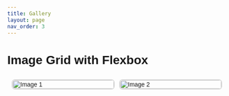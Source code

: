 ```yaml
---
title: Gallery
layout: page
nav_order: 3
---
```

<html lang="en">
<head>
    <meta charset="UTF-8">
    <meta name="viewport" content="width=device-width, initial-scale=1.0">
    <style>
        body {
            font-family: Arial, sans-serif;
        }
        .flex-container {
            display: flex;
            flex-wrap: wrap;
            gap: 10px;
            padding: 10px;
        }
        .flex-item {
            flex: 1 1 calc(25% - 20px); /* Adjust the percentage to control the number of columns */
            border: 2px solid #ddd;
            border-radius: 8px;
            overflow: hidden;
            transition: transform 0.2s;
        }
        .flex-item img {
            width: 100%;
            height: auto;
            display: block;
        }
        .flex-item:hover {
            transform: scale(1.05);
        }
    </style>
</head>
<body>
    <h1>Image Grid with Flexbox</h1>
    <div class="flex-container">
        <div class="flex-item"><img src="https://postybaloney.github.io/aiisc-summer-school/assets/images/aiisc.png" alt="Image 1"></div>
        <div class="flex-item"><img src="https://postybaloney.github.io/aiisc-summer-school/assets/images/amitsheth.png" alt="Image 2"></div>
        <!-- <div class="flex-item"><img src="https://via.placeholder.com/200" alt="Image 3"></div>
        <div class="flex-item"><img src="https://via.placeholder.com/200" alt="Image 4"></div> -->
        <!-- Add more images as needed -->
    </div>
</body>
</html>
